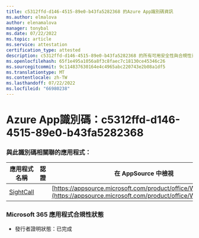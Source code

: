 ```yaml
---
title: c5312ffd-d146-4515-89e0-b43fa5282368 的Azure App識別碼資訊
ms.author: elmalova
author: elenamalova
manager: tonybal
ms.date: 07/22/2022
ms.topic: article
ms.service: attestation
certification_type: attested
description: c5312ffd-d146-4515-89e0-b43fa5282368 的所有可用安全性與合規性資訊。
ms.openlocfilehash: 65f1e495a1056a8f3c8faec7c18130ce45346c26
ms.sourcegitcommit: 9c114837630164e4c4965abc220743e2b08a1df5
ms.translationtype: MT
ms.contentlocale: zh-TW
ms.lasthandoff: 07/22/2022
ms.locfileid: "66980238"
---
```

# <a name="azure-app-id-c5312ffd-d146-4515-89e0-b43fa5282368"></a>Azure App識別碼：c5312ffd-d146-4515-89e0-b43fa5282368


### <a name="apps-associated-with-this-id"></a>與此識別碼相關聯的應用程式：
| **應用程式名稱** | **認證** | **在 AppSource 中檢視** |
|--------------|---------------|-----------------------|
| [SightCall](../forward/WA200003675.md) |  | [https://appsource.microsoft.com/product/office/WA200003675](https://appsource.microsoft.com/product/office/WA200003675) |

### <a name="microsoft-365-app-compliance-status"></a>Microsoft 365 應用程式合規性狀態
- 發行者證明狀態：已完成
